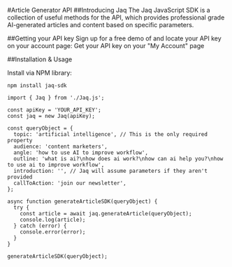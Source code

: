 #Article Generator API
##Introducing Jaq
The Jaq JavaScript SDK is a collection of useful methods for the  API, which provides professional grade AI-generated articles and content based on specific parameters. 
 
##Getting your API key
Sign up for a free demo of  and locate your API key on your account page:
Get your API key on your "My Account" page

##Installation & Usage

Install via NPM library:
```
npm install jaq-sdk
```
```
import { Jaq } from './Jaq.js';

const apiKey = 'YOUR_API_KEY';
const jaq = new Jaq(apiKey);

const queryObject = {
  topic: 'artificial intelligence', // This is the only required property
  audience: 'content marketers',
  angle: 'how to use AI to improve workflow',
  outline: 'what is ai?\nhow does ai work?\nhow can ai help you?\nhow to use ai to improve workflow',
  introduction: '', // Jaq will assume parameters if they aren't provided
  callToAction: 'join our newsletter',
};

async function generateArticleSDK(queryObject) {
  try {
    const article = await jaq.generateArticle(queryObject);
    console.log(article);
  } catch (error) {
    console.error(error);
  }
}

generateArticleSDK(queryObject);
```
